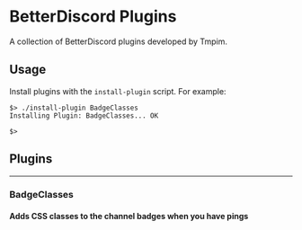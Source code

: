 # BetterDiscord Plugins
A collection of BetterDiscord plugins developed by Tmpim.

## Usage
Install plugins with the `install-plugin` script.
For example:
```
$> ./install-plugin BadgeClasses
Installing Plugin: BadgeClasses... OK

$>
```

## Plugins
---
### BadgeClasses
#### Adds CSS classes to the channel badges when you have pings
